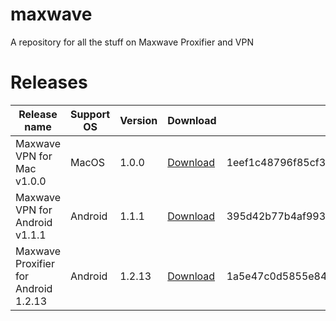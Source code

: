 # maxwave
A repository for all the stuff on Maxwave Proxifier and VPN

# Releases
|Release name|Support OS|Version|Download|SHA1|External link|
|---|---|---|---|---|---|
|Maxwave VPN for Mac v1.0.0|MacOS|1.0.0|[Download](https://github.com/PlayboyGorilla/maxwave/releases/tag/MaxwaveVPN_for_Mac_v1.0.0)|1eef1c48796f85cf3f098c21f71e228dc9d7065b|N/A|
|Maxwave VPN for Android v1.1.1|Android|1.1.1|[Download](https://github.com/PlayboyGorilla/maxwave/releases/tag/MaxwaveVPN_for_Android_v1.1.1)|395d42b77b4af9939e22e8aa7dd8a06efbded876|[Google Play](https://play.google.com/store/apps/details?id=com.maxwave.vpn)|
|Maxwave Proxifier for Android 1.2.13|Android|1.2.13|[Download](https://github.com/PlayboyGorilla/maxwave/releases/tag/MaxwaveProxifier_for_Android_v1.2.13)|1a5e47c0d5855e840f7861fb1b7854ff194e71cd|[Google Play](https://play.google.com/store/apps/details?id=com.gorillakanzi.catrious)|
